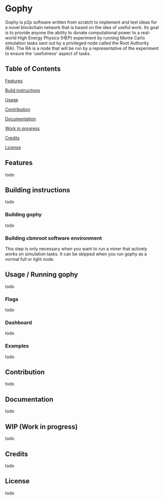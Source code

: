 # Gophy
Gophy is p2p software written from scratch to implement and test ideas for a novel blockchain network that is based on the idea of useful work. Its goal is to provide anyone the ability to donate computational power to a real-world High Energy Physics (HEP) experiment by running Monte Carlo simulation tasks sent out by a privileged node called the Root Authority (RA). The RA is a node that will be run by a representative of the experiment to ensure the 'usefulness' aspect of tasks.

## Table of Contents
[Features](#features)

[Build instructions](#building)

[Usage](#usage)

[Contribution](#contribution)

[Documentation](#documentation)

[Work in progress](#wip)

[Credits](#credits)

[License](#license)

## Features
todo
<a name="features"/>

## Building instructions
todo
<a name="building"/>
### Building gophy
todo
### Building cbmroot software environment
This step is only necessary when you want to run a miner that actively works on simulation tasks.
It can be skipped when you run gophy as a normal full or light node.

## Usage / Running gophy
todo
<a name="usage"/>
### Flags
todo
### Dashboard
todo
### Examples
todo

## Contribution
todo
<a name="contribution"/>

## Documentation
todo
<a name="documentation"/>

## WIP (Work in progress)
todo
<a name="wip"/>

## Credits
todo
<a name="credits"/>

## License
todo
<a name="license"/>
